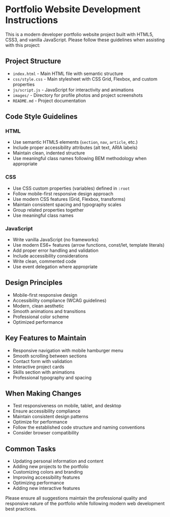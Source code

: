<!-- Use this file to provide workspace-specific custom instructions to Copilot. For more details, visit https://code.visualstudio.com/docs/copilot/copilot-customization#_use-a-githubcopilotinstructionsmd-file -->

# Portfolio Website Development Instructions

This is a modern developer portfolio website project built with HTML5, CSS3, and vanilla JavaScript. Please follow these guidelines when assisting with this project:

## Project Structure
- `index.html` - Main HTML file with semantic structure
- `css/style.css` - Main stylesheet with CSS Grid, Flexbox, and custom properties
- `js/script.js` - JavaScript for interactivity and animations
- `images/` - Directory for profile photos and project screenshots
- `README.md` - Project documentation

## Code Style Guidelines

### HTML
- Use semantic HTML5 elements (`section`, `nav`, `article`, etc.)
- Include proper accessibility attributes (alt text, ARIA labels)
- Maintain clean, indented structure
- Use meaningful class names following BEM methodology when appropriate

### CSS
- Use CSS custom properties (variables) defined in `:root`
- Follow mobile-first responsive design approach
- Use modern CSS features (Grid, Flexbox, transforms)
- Maintain consistent spacing and typography scales
- Group related properties together
- Use meaningful class names

### JavaScript
- Write vanilla JavaScript (no frameworks)
- Use modern ES6+ features (arrow functions, const/let, template literals)
- Add proper error handling and validation
- Include accessibility considerations
- Write clean, commented code
- Use event delegation where appropriate

## Design Principles
- Mobile-first responsive design
- Accessibility compliance (WCAG guidelines)
- Modern, clean aesthetic
- Smooth animations and transitions
- Professional color scheme
- Optimized performance

## Key Features to Maintain
- Responsive navigation with mobile hamburger menu
- Smooth scrolling between sections
- Contact form with validation
- Interactive project cards
- Skills section with animations
- Professional typography and spacing

## When Making Changes
- Test responsiveness on mobile, tablet, and desktop
- Ensure accessibility compliance
- Maintain consistent design patterns
- Optimize for performance
- Follow the established code structure and naming conventions
- Consider browser compatibility

## Common Tasks
- Updating personal information and content
- Adding new projects to the portfolio
- Customizing colors and branding
- Improving accessibility features
- Optimizing performance
- Adding new interactive features

Please ensure all suggestions maintain the professional quality and responsive nature of the portfolio while following modern web development best practices.
